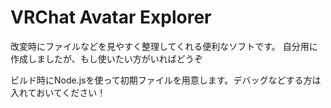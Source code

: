 # VRChat Avatar Explorer

改変時にファイルなどを見やすく整理してくれる便利なソフトです。
自分用に作成しましたが、もし使いたい方がいればどうぞ

ビルド時にNode.jsを使って初期ファイルを用意します。デバッグなどする方は入れておいてください！
